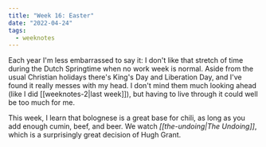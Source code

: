 ```yaml
---
title: "Week 16: Easter"
date: "2022-04-24" 
tags:
  - weeknotes 
---
```

Each year I'm less embarrassed to say it: I don't like that stretch of time during the Dutch Springtime when no work week is normal. Aside from the usual Christian holidays there's King's Day and Liberation Day, and I've found it really messes with my head. I don't mind them much looking ahead (like I did [[weeknotes-2|last week]]), but having to live through it could well be too much for me. 

This week, I learn that bolognese is a great base for chili, as long as you add enough cumin, beef, and beer. We watch _[[the-undoing|The Undoing]]_, which is a surprisingly great decision of Hugh Grant. 
 